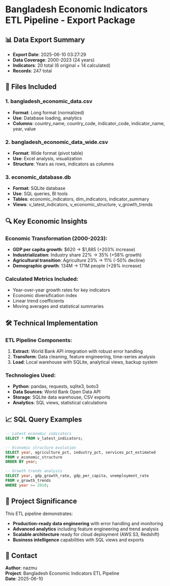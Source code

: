 # Bangladesh Economic Indicators ETL Pipeline - Export Package

## 📊 Data Export Summary
- **Export Date**: 2025-06-10 03:27:29
- **Data Coverage**: 2000-2023 (24 years)
- **Indicators**: 20 total (6 original + 14 calculated)
- **Records**: 247 total

## 📁 Files Included

### 1. bangladesh_economic_data.csv
- **Format**: Long format (normalized)
- **Use**: Database loading, analytics
- **Columns**: country_name, country_code, indicator_code, indicator_name, year, value

### 2. bangladesh_economic_data_wide.csv  
- **Format**: Wide format (pivot table)
- **Use**: Excel analysis, visualization
- **Structure**: Years as rows, indicators as columns

### 3. economic_database.db
- **Format**: SQLite database
- **Use**: SQL queries, BI tools
- **Tables**: economic_indicators, dim_indicators, indicator_summary
- **Views**: v_latest_indicators, v_economic_structure, v_growth_trends

## 🔍 Key Economic Insights

### Economic Transformation (2000-2023):
- **GDP per capita growth**: $620 → $1,885 (+203% increase)
- **Industrialization**: Industry share 22% → 35% (+58% growth)
- **Agricultural transition**: Agriculture 23% → 11% (-50% decline)
- **Demographic growth**: 134M → 171M people (+28% increase)

### Calculated Metrics Included:
- Year-over-year growth rates for key indicators
- Economic diversification index
- Linear trend coefficients
- Moving averages and statistical summaries

## 🛠️ Technical Implementation

### ETL Pipeline Components:
1. **Extract**: World Bank API integration with robust error handling
2. **Transform**: Data cleaning, feature engineering, time-series analysis
3. **Load**: Local warehouse with SQLite, analytical views, backup system

### Technologies Used:
- **Python**: pandas, requests, sqlite3, boto3
- **Data Sources**: World Bank Open Data API
- **Storage**: SQLite data warehouse, CSV exports
- **Analytics**: SQL views, statistical calculations

## 📈 SQL Query Examples

```sql
-- Latest economic indicators
SELECT * FROM v_latest_indicators;

-- Economic structure evolution
SELECT year, agriculture_pct, industry_pct, services_pct_estimated 
FROM v_economic_structure 
ORDER BY year;

-- Growth trends analysis
SELECT year, gdp_growth_rate, gdp_per_capita, unemployment_rate
FROM v_growth_trends 
WHERE year >= 2010;
```

## 🎯 Project Significance

This ETL pipeline demonstrates:
- **Production-ready data engineering** with error handling and monitoring
- **Advanced analytics** including feature engineering and trend analysis  
- **Scalable architecture** ready for cloud deployment (AWS S3, Redshift)
- **Business intelligence** capabilities with SQL views and exports

## 📧 Contact
**Author**: nazmu  
**Project**: Bangladesh Economic Indicators ETL Pipeline  
**Date**: 2025-06-10
